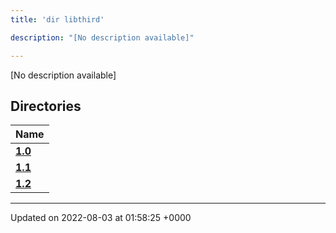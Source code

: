 ```yaml
---
title: 'dir libthird'

description: "[No description available]"

---
```







[No description available]

## Directories

| Name           |
| -------------- |
| **[1.0](/documentation/code/main/files/dir_8f73f5946d66c349bdd8f7018e5320bf/#dir-1.0)**  |
| **[1.1](/documentation/code/main/files/dir_a845c478c438a6141c8d029c79108bfd/#dir-1.1)**  |
| **[1.2](/documentation/code/main/files/dir_7f992b9dc14fc5ffaba8620ee097a6ff/#dir-1.2)**  |






-------------------------------

Updated on 2022-08-03 at 01:58:25 +0000
